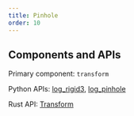 ```yaml
---
title: Pinhole
order: 10
---
```

## Components and APIs
Primary component: `transform`

Python APIs: [log_rigid3](https://ref.rerun.io/docs/python/latest/common/transforms/#rerun.log_rigid3), [log_pinhole](https://ref.rerun.io/docs/python/latest/common/transforms/#rerun.log_pinhole)

Rust API: [Transform](https://docs.rs/rerun/latest/rerun/components/enum.Transform.html)
